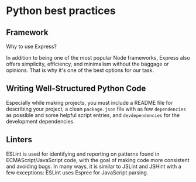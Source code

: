 # Python best practices

## Framework

Why to use Express?

In addition to being one of the most popular Node frameworks, Express also offers simplicity, efficiency, and minimalism without the baggage or opinions. That is why it's one of the best options for our task.

## Writing Well-Structured Python Code

Especially while making projects, you must include a README file for describing your project, a clean `package.json` file with as few  `dependencies` as possible and some helpful script entries, and `devdependencies` for the development dependencies.

## Linters

ESLint is used for identifying and reporting on patterns found in ECMAScript/JavaScript code, with the goal of making code more consistent and avoiding bugs. In many ways, it is similar to JSLint and JSHint with a few exceptions: ESLint uses Espree for JavaScript parsing.